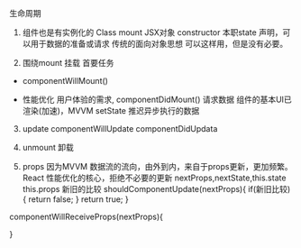 生命周期
1. 组件也是有实例化的
  Class mount JSX对象
  constructor 本职state 声明，可以用于数据的准备或请求 传统的面向对象思想
  可以这样用，但是没有必要。

2. 围绕mount 挂载 首要任务
  - componentWillMount()

  
  - 性能优化 用户体验的需求,
      componentDidMount()
      请求数据 组件的基本UI已渲染(加速)，MVVM setState 推迟异步执行的数据

3. update
    componentWillUpdate
    componentDidUpdata

4. unmount
    卸载

5. props
  因为MVVM 数据流的流向，由外到内，来自于props更新，更加频繁。
  React 性能优化的核心，拒绝不必要的更新
  nextProps,nextState,this.state
  this.props 新旧的比较
  shouldComponentUpdate(nextProps){
    if(新旧比较){
      return false;
    }
    return true;
  }

  componentWillReceiveProps(nextProps){
     
  }
